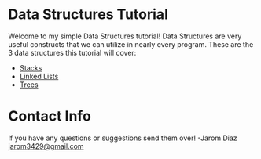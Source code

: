 # Data Structures Tutorial
Welcome to my simple Data Structures tutorial! Data Structures are very useful constructs that we can utilize in nearly every program. These are the 3 data structures this tutorial will cover:
* [Stacks](https://github.com/JaromPD/Data-Structures-Tutorial/blob/main/1-stacks.md)
* [Linked Lists](https://github.com/JaromPD/Data-Structures-Tutorial/blob/main/2-linked-lists.md)
* [Trees](https://github.com/JaromPD/Data-Structures-Tutorial/blob/main/3-trees.md)

# Contact Info
If you have any questions or suggestions send them over!
-Jarom Diaz
jarom3429@gmail.com